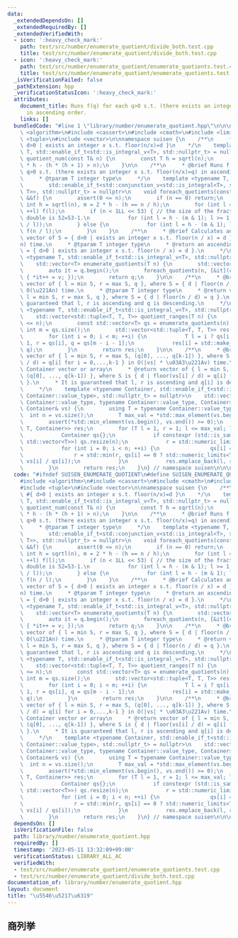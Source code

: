 ```yaml
---
data:
  _extendedDependsOn: []
  _extendedRequiredBy: []
  _extendedVerifiedWith:
  - icon: ':heavy_check_mark:'
    path: test/src/number/enumerate_quotient/divide_both.test.cpp
    title: test/src/number/enumerate_quotient/divide_both.test.cpp
  - icon: ':heavy_check_mark:'
    path: test/src/number/enumerate_quotient/enumerate_quotients.test.cpp
    title: test/src/number/enumerate_quotient/enumerate_quotients.test.cpp
  _isVerificationFailed: false
  _pathExtension: hpp
  _verificationStatusIcon: ':heavy_check_mark:'
  attributes:
    document_title: Runs f(q) for each q>0 s.t. (there exists an integer x s.t. floor(n/x)=q)
      in ascending order.
    links: []
  bundledCode: "#line 1 \"library/number/enumerate_quotient.hpp\"\n\n\n\n#include\
    \ <algorithm>\n#include <cassert>\n#include <cmath>\n#include <limits>\n#include\
    \ <tuple>\n#include <vector>\n\nnamespace suisen {\n    /**\n     * @return #{\
    \ d>0 | exists an integer x s.t. floor(n/x)=d }\n    */\n    template <typename\
    \ T, std::enable_if_t<std::is_integral_v<T>, std::nullptr_t> = nullptr>\n    T\
    \ quotient_num(const T& n) {\n        const T h = sqrtl(n);\n        return 2\
    \ * h - (h * (h + 1) > n);\n    }\n\n    /**\n     * @brief Runs f(q) for each\
    \ q>0 s.t. (there exists an integer x s.t. floor(n/x)=q) in ascending order.\n\
    \     * @tparam T integer type\n     */\n    template <typename T, typename Fun,\n\
    \        std::enable_if_t<std::conjunction_v<std::is_integral<T>, std::is_invocable<Fun,\
    \ T>>, std::nullptr_t> = nullptr>\n    void foreach_quotients(const T &n, Fun\
    \ &&f) {\n        assert(0 <= n);\n        if (n == 0) return;\n        const\
    \ int h = sqrtl(n), m = 2 * h - (h == n / h);\n        for (int l = 1; l <= h;\
    \ ++l) f(l);\n        if (n < 1LL << 53) { // the size of the fraction part of\
    \ double is 52=53-1.\n            for (int l = h - (m & 1); l >= 1; --l) f(static_cast<T>(static_cast<double>(n)\
    \ / l));\n        } else {\n            for (int l = h - (m & 1); l >= 1; --l)\
    \ f(n / l);\n        }\n    }\n    /**\n     * @brief Calculates an ascending\
    \ vector of S = { d>0 | exists an integer x s.t. floor(n / x) = d } in O(\u221A\
    n) time.\n     * @tparam T integer type\n     * @return an ascending vector S\
    \ = { d>0 | exists an integer x s.t. floor(n / x) = d }.\n     */\n    template\
    \ <typename T, std::enable_if_t<std::is_integral_v<T>, std::nullptr_t> = nullptr>\n\
    \    std::vector<T> enumerate_quotients(T n) {\n        std::vector<T> q(quotient_num(n));\n\
    \        auto it = q.begin();\n        foreach_quotients(n, [&it](const T& v)\
    \ { *it++ = v; });\n        return q;\n    }\n\n    /**\n     * @brief Calculates\
    \ vector of { l = min S, r = max S, q }, where S = { d | floor(n / d) = q } in\
    \ O(\u221An) time.\n     * @tparam T integer type\n     * @return vector of {\
    \ l = min S, r = max S, q }, where S = { d | floor(n / d) = q }.\n     * It is\
    \ guaranteed that l, r is ascending and q is descending.\n     */\n    template\
    \ <typename T, std::enable_if_t<std::is_integral_v<T>, std::nullptr_t> = nullptr>\n\
    \    std::vector<std::tuple<T, T, T>> quotient_ranges(T n) {\n        assert(0\
    \ <= n);\n        const std::vector<T> qs = enumerate_quotients(n);\n        const\
    \ int m = qs.size();\n        std::vector<std::tuple<T, T, T>> res(qs.size());\n\
    \        for (int i = 0; i < m; ++i) {\n            T l = i ? qs[i - 1] + 1 :\
    \ 1, r = qs[i], q = qs[m - i - 1];\n            res[i] = std::make_tuple(l, r,\
    \ q);\n        }\n        return res;\n    }\n\n    /**\n     * @brief Calculates\
    \ vector of { l = min S, r = max S, (q[0], ..., q[k-1]) }, where S = { d | floor(vs[i]\
    \ / d) = q[i] for i = 0,...,k-1 } in O(|vs| * \u03A3\u221Av) time.\n     * @tparam\
    \ Container vector or array\n     * @return vector of { l = min S, r = max S,\
    \ (q[0], ..., q[k-1]) }, where S is { d | floor(vs[i] / d) = q[i] for i = 0,...,k-1\
    \ }.\n     * It is guaranteed that l, r is ascending and q[i] is descending. \n\
    \     */\n    template <typename Container, std::enable_if_t<std::is_integral_v<typename\
    \ Container::value_type>, std::nullptr_t> = nullptr>\n    std::vector<std::tuple<typename\
    \ Container::value_type, typename Container::value_type, Container>> multiple_quotients_ranges(const\
    \ Container& vs) {\n        using T = typename Container::value_type;\n      \
    \  int n = vs.size();\n        T max_val = *std::max_element(vs.begin(), vs.end());\n\
    \        assert(*std::min_element(vs.begin(), vs.end()) >= 0);\n        std::vector<std::tuple<T,\
    \ T, Container>> res;\n        for (T l = 1, r = 1; l <= max_val; l = r + 1) {\n\
    \            Container qs{};\n            if constexpr (std::is_same_v<Container,\
    \ std::vector<T>>) qs.resize(n);\n            r = std::numeric_limits<T>::max();\n\
    \            for (int i = 0; i < n; ++i) {\n                qs[i] = vs[i] / l;\n\
    \                r = std::min(r, qs[i] == 0 ? std::numeric_limits<T>::max() :\
    \ vs[i] / qs[i]);\n            }\n            res.emplace_back(l, r, std::move(qs));\n\
    \        }\n        return res;\n    }\n} // namespace suisen\n\n\n\n"
  code: "#ifndef SUISEN_ENUMERATE_QUOTIENT\n#define SUISEN_ENUMERATE_QUOTIENT\n\n\
    #include <algorithm>\n#include <cassert>\n#include <cmath>\n#include <limits>\n\
    #include <tuple>\n#include <vector>\n\nnamespace suisen {\n    /**\n     * @return\
    \ #{ d>0 | exists an integer x s.t. floor(n/x)=d }\n    */\n    template <typename\
    \ T, std::enable_if_t<std::is_integral_v<T>, std::nullptr_t> = nullptr>\n    T\
    \ quotient_num(const T& n) {\n        const T h = sqrtl(n);\n        return 2\
    \ * h - (h * (h + 1) > n);\n    }\n\n    /**\n     * @brief Runs f(q) for each\
    \ q>0 s.t. (there exists an integer x s.t. floor(n/x)=q) in ascending order.\n\
    \     * @tparam T integer type\n     */\n    template <typename T, typename Fun,\n\
    \        std::enable_if_t<std::conjunction_v<std::is_integral<T>, std::is_invocable<Fun,\
    \ T>>, std::nullptr_t> = nullptr>\n    void foreach_quotients(const T &n, Fun\
    \ &&f) {\n        assert(0 <= n);\n        if (n == 0) return;\n        const\
    \ int h = sqrtl(n), m = 2 * h - (h == n / h);\n        for (int l = 1; l <= h;\
    \ ++l) f(l);\n        if (n < 1LL << 53) { // the size of the fraction part of\
    \ double is 52=53-1.\n            for (int l = h - (m & 1); l >= 1; --l) f(static_cast<T>(static_cast<double>(n)\
    \ / l));\n        } else {\n            for (int l = h - (m & 1); l >= 1; --l)\
    \ f(n / l);\n        }\n    }\n    /**\n     * @brief Calculates an ascending\
    \ vector of S = { d>0 | exists an integer x s.t. floor(n / x) = d } in O(\u221A\
    n) time.\n     * @tparam T integer type\n     * @return an ascending vector S\
    \ = { d>0 | exists an integer x s.t. floor(n / x) = d }.\n     */\n    template\
    \ <typename T, std::enable_if_t<std::is_integral_v<T>, std::nullptr_t> = nullptr>\n\
    \    std::vector<T> enumerate_quotients(T n) {\n        std::vector<T> q(quotient_num(n));\n\
    \        auto it = q.begin();\n        foreach_quotients(n, [&it](const T& v)\
    \ { *it++ = v; });\n        return q;\n    }\n\n    /**\n     * @brief Calculates\
    \ vector of { l = min S, r = max S, q }, where S = { d | floor(n / d) = q } in\
    \ O(\u221An) time.\n     * @tparam T integer type\n     * @return vector of {\
    \ l = min S, r = max S, q }, where S = { d | floor(n / d) = q }.\n     * It is\
    \ guaranteed that l, r is ascending and q is descending.\n     */\n    template\
    \ <typename T, std::enable_if_t<std::is_integral_v<T>, std::nullptr_t> = nullptr>\n\
    \    std::vector<std::tuple<T, T, T>> quotient_ranges(T n) {\n        assert(0\
    \ <= n);\n        const std::vector<T> qs = enumerate_quotients(n);\n        const\
    \ int m = qs.size();\n        std::vector<std::tuple<T, T, T>> res(qs.size());\n\
    \        for (int i = 0; i < m; ++i) {\n            T l = i ? qs[i - 1] + 1 :\
    \ 1, r = qs[i], q = qs[m - i - 1];\n            res[i] = std::make_tuple(l, r,\
    \ q);\n        }\n        return res;\n    }\n\n    /**\n     * @brief Calculates\
    \ vector of { l = min S, r = max S, (q[0], ..., q[k-1]) }, where S = { d | floor(vs[i]\
    \ / d) = q[i] for i = 0,...,k-1 } in O(|vs| * \u03A3\u221Av) time.\n     * @tparam\
    \ Container vector or array\n     * @return vector of { l = min S, r = max S,\
    \ (q[0], ..., q[k-1]) }, where S is { d | floor(vs[i] / d) = q[i] for i = 0,...,k-1\
    \ }.\n     * It is guaranteed that l, r is ascending and q[i] is descending. \n\
    \     */\n    template <typename Container, std::enable_if_t<std::is_integral_v<typename\
    \ Container::value_type>, std::nullptr_t> = nullptr>\n    std::vector<std::tuple<typename\
    \ Container::value_type, typename Container::value_type, Container>> multiple_quotients_ranges(const\
    \ Container& vs) {\n        using T = typename Container::value_type;\n      \
    \  int n = vs.size();\n        T max_val = *std::max_element(vs.begin(), vs.end());\n\
    \        assert(*std::min_element(vs.begin(), vs.end()) >= 0);\n        std::vector<std::tuple<T,\
    \ T, Container>> res;\n        for (T l = 1, r = 1; l <= max_val; l = r + 1) {\n\
    \            Container qs{};\n            if constexpr (std::is_same_v<Container,\
    \ std::vector<T>>) qs.resize(n);\n            r = std::numeric_limits<T>::max();\n\
    \            for (int i = 0; i < n; ++i) {\n                qs[i] = vs[i] / l;\n\
    \                r = std::min(r, qs[i] == 0 ? std::numeric_limits<T>::max() :\
    \ vs[i] / qs[i]);\n            }\n            res.emplace_back(l, r, std::move(qs));\n\
    \        }\n        return res;\n    }\n} // namespace suisen\n\n\n#endif // SUISEN_ENUMERATE_QUOTIENT\n"
  dependsOn: []
  isVerificationFile: false
  path: library/number/enumerate_quotient.hpp
  requiredBy: []
  timestamp: '2023-05-11 13:32:09+09:00'
  verificationStatus: LIBRARY_ALL_AC
  verifiedWith:
  - test/src/number/enumerate_quotient/enumerate_quotients.test.cpp
  - test/src/number/enumerate_quotient/divide_both.test.cpp
documentation_of: library/number/enumerate_quotient.hpp
layout: document
title: "\u5546\u5217\u6319"
---
```

## 商列挙
